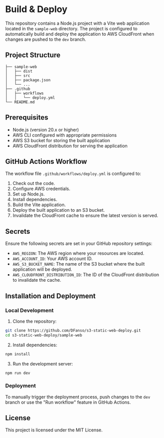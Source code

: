 # Build & Deploy

This repository contains a Node.js project with a Vite web application located in the `sample-web` directory. The project is configured to automatically build and deploy the application to AWS CloudFront when changes are pushed to the `dev` branch.

## Project Structure

```
├── sample-web
│   ├── dist
│   ├── src
│   ├── package.json
│   └── ...
├── .github
│   ├── workflows
│   │   └── deploy.yml
└── README.md
```

## Prerequisites

- Node.js (version 20.x or higher)
- AWS CLI configured with appropriate permissions
- AWS S3 bucket for storing the built application
- AWS CloudFront distribution for serving the application

## GitHub Actions Workflow

The workflow file `.github/workflows/deploy.yml` is configured to:

1. Check out the code.
2. Configure AWS credentials.
3. Set up Node.js.
4. Install dependencies.
5. Build the Vite application.
6. Deploy the built application to an S3 bucket.
7. Invalidate the CloudFront cache to ensure the latest version is served.

## Secrets

Ensure the following secrets are set in your GitHub repository settings:

- `AWS_REGION`: The AWS region where your resources are located.
- `AWS_ACCOUNT_ID`: Your AWS account ID.
- `AWS_S3_BUCKET_NAME`: The name of the S3 bucket where the built application will be deployed.
- `AWS_CLOUDFRONT_DISTRIBUTION_ID`: The ID of the CloudFront distribution to invalidate the cache.

## Installation and Deployment

### Local Development

1. Clone the repository:

```sh
git clone https://github.com/DFanso/s3-static-web-deploy.git
cd s3-static-web-deploy/sample-web
```

2. Install dependencies:

```sh
npm install
```

3. Run the development server:

```sh
npm run dev
```

### Deployment

To manually trigger the deployment process, push changes to the `dev` branch or use the "Run workflow" feature in GitHub Actions.

## License

This project is licensed under the MIT License.
